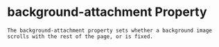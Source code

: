 # background-attachment Property
    The background-attachment property sets whether a background image scrolls with the rest of the page, or is fixed.